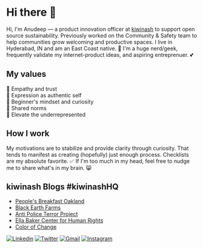 #   Hi there 👋
Hi, I'm Anudeep — a product innovation officer at [kiwinash](https://kiwinash.com) to support open source sustainability. Previously worked on the Community & Safety team to help communities grow welcoming and productive spaces. I live in Hyderabad, IN and am an East Coast native. 🙌 I'm a huge nerd/geek, frequently validate my internet-product ideas, and aspiring entreprenuer. 💕

## My values
💖 Empathy and trust<br>
🌟 Expression as authentic self<br>
🍏 Beginner's mindset and curiosity<br>
🙌 Shared norms<br>
🚀 Elevate the underrepresented

## How I work
My motivations are to stabilize and provide clarity through curiosity. That tends to manifest as creating (hopefully) just enough process. Checklists are my absolute favorite. ✅ If I'm too much in my head, feel free to nudge me to share what's in my brain. 😸


## kiwinash Blogs #kiwinashHQ
- [People's Breakfast Oakland](https://www.hellablackpod.com/pbo)
- [Black Earth Farms](https://www.blackearthfarms.com/)
- [Anti Police Terror Project](https://www.antipoliceterrorproject.org/)
- [Ella Baker Center for Human Rights](https://ellabakercenter.org/)
- [Color of Change](https://colorofchange.org/)





<a href="https://www.linkedin.com/in/chirumallaa/" target="_blank"><img src="https://img.shields.io/badge/-chirumallaa-blue?style=flat-square&logo=Linkedin&logoColor=white" alt="Linkedin"></a> <a href="https://twitter.com/travelcommelair" target="_blank"><img src="https://img.shields.io/badge/-@travelcommelair-1ca0f1?style=flat-square&labelColor=1ca0f1&logo=twitter&logoColor=white" alt="Twitter"></a> <a href="mailto:chirumallaa@gmail.com" target="_blank"><img src="https://img.shields.io/badge/-chirumallaa@gmail.com-c14438?style=flat-square&logo=Gmail&logoColor=white" alt="Gmail"></a> <a href="https://instagram.com/travelcommelair/" target="_blank"><img src="https://img.shields.io/badge/-@travelcommelair-4aa6f0?style=flat-square&labelColor=4aa6f0&logo=Instagram" alt="Instagram"></a> 
